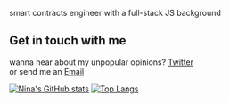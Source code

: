 smart contracts engineer with a full-stack JS background 

## Get in touch with me
wanna hear about my unpopular opinions? [Twitter](https://twitter.com/NinaBarbakadze)<br>
or send me an [Email](mailto:barbakadzeninaa@gmail.com?subject=[GitHub]%20Source%20Han%20Sans)

[![Nina's GitHub stats](https://github-readme-stats.vercel.app/api?username=ninabarbakadze)](https://github.com/ninabarbakadze/github-readme-stats)
[![Top Langs](https://github-readme-stats.vercel.app/api/top-langs/?username=ninabarbakadze&layout=compact)](https://github.com/ninabarbakadze/github-readme-stats)

